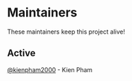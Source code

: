# Maintainers

These maintainers keep this project alive!

## Active

[@kienpham2000](https://github.com/kienpham2000) - Kien Pham

